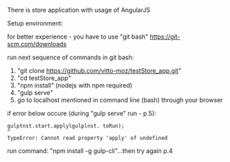 There is store application with usage of AngularJS

Setup environment:

for better experience - you have to use "git bash" 
 https://git-scm.com/downloads

run next sequence of commands in git bash:

1.  "git clone https://github.com/vitto-moz/testStore_app.git"
2.  "cd testStore_app"
3.  "npm install" (nodejs with npm required)
4.  "gulp serve"
5.  go to localhost mentioned in command line (bash) through your browser

if error below occure (during "gulp serve" run - p.5):

    gulptnst.start.applylgulplnst. toRun);
    ^
    TypeError: Cannot read property 'apply' of undefined

run command: "npm install -g gulp-cli"...then try again p.4
